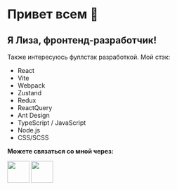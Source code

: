# Привет всем 👋
## Я Лиза, фронтенд-разработчик!
Также интересуюсь фуллстак разработкой. Мой стэк:
* React
* Vite
* Webpack
* Zustand
* Redux
* ReactQuery
* Ant Design
* TypeScript / JavaScript
* Node.js
* CSS/SCSS

**Можете связаться со мной через:**

<img src="https://github.com/whyssea/whyssea/assets/98465083/c190d98d-c67e-466a-8bc4-cfc9f340898e" width="50">
<img src="https://github.com/whyssea/whyssea/assets/98465083/f4fbfdef-2b07-452d-853e-35777f8ff857" width="50">

<!--
**seyelich/seyelich** is a ✨ _special_ ✨ repository because its `README.md` (this file) appears on your GitHub profile.

Here are some ideas to get you started:

- 🔭 I’m currently working on ...
- 🌱 I’m currently learning ...
- 👯 I’m looking to collaborate on ...
- 🤔 I’m looking for help with ...
- 💬 Ask me about ...
- 📫 How to reach me: ...
- 😄 Pronouns: ...
- ⚡ Fun fact: ...
-->
